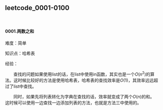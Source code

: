 ## leetcode_0001-0100

<br/>

#### 0001.两数之和

难度：简单

知识点：哈希表

经验：

&#160; &#160; &#160; &#160;查找的问题如果使用list的话，在list中使用in函数，其实也是一个$O(n^2)$的算法。这时候比较好的方法是使用哈希表，哈希表的查找效率是$O(1)$，其效率远远超过了list中查找。

&#160; &#160; &#160; &#160;同时，如果先将列表转化为字典在查找的话，效率就变成了两个$O(n)$的和。这时候可以使用一边查找一边添加列表的方法，也就是方法三中使用的。






